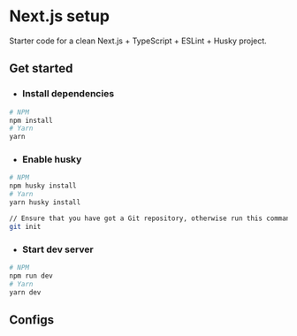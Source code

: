 # Next.js setup

Starter code for a clean Next.js + TypeScript + ESLint + Husky project.

## Get started

- <h3>Install dependencies</h3>

```bash
# NPM
npm install
# Yarn
yarn
```

- <h3>Enable husky</h3>

```bash
# NPM
npm husky install
# Yarn
yarn husky install

// Ensure that you have got a Git repository, otherwise run this command:
git init
```

- <h3>Start dev server</h3>

```bash
# NPM
npm run dev
# Yarn
yarn dev
```

## Configs
